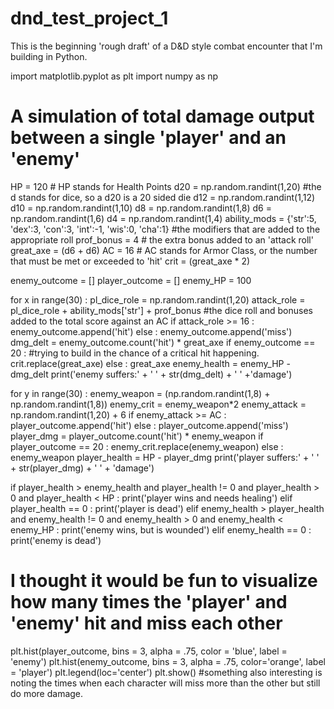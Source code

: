 # dnd_test_project_1
This is the beginning 'rough draft' of a D&amp;D style combat encounter that I'm building in Python.

import matplotlib.pyplot as plt
import numpy as np
# A simulation of total damage output between a single 'player' and an 'enemy'

HP = 120 # HP stands for Health Points
d20 = np.random.randint(1,20) #the d stands for dice, so a d20 is a 20 sided die
d12 = np.random.randint(1,12)
d10 = np.random.randint(1,10)
d8 = np.random.randint(1,8)
d6 = np.random.randint(1,6)
d4 = np.random.randint(1,4)
ability_mods = {'str':5, 'dex':3, 'con':3, 'int':-1, 'wis':0, 'cha':1} #the modifiers that are added to the appropriate roll
prof_bonus = 4 # the extra bonus added to an 'attack roll'
great_axe = (d6 + d6)
AC = 16 # AC stands for Armor Class, or the number that must be met or exceeded to 'hit'
crit = (great_axe * 2)

enemy_outcome = []
player_outcome = []
enemy_HP = 100

for x in range(30) :
    pl_dice_role = np.random.randint(1,20)
    attack_role = pl_dice_role + ability_mods['str'] + prof_bonus #the dice roll and bonuses added to the total score against an AC
    if attack_role >= 16 :
        enemy_outcome.append('hit')
    else :
        enemy_outcome.append('miss')
dmg_delt = enemy_outcome.count('hit') * great_axe
if enemy_outcome == 20 : #trying to build in the chance of a critical hit happening.
    crit.replace(great_axe)
else :
    great_axe
enemy_health = enemy_HP - dmg_delt
print('enemy suffers:' + ' ' + str(dmg_delt) + ' ' +'damage')

for y in range(30) :
    enemy_weapon = (np.random.randint(1,8) + np.random.randint(1,8))
    enemy_crit = enemy_weapon*2
    enemy_attack = np.random.randint(1,20) + 6
    if enemy_attack >= AC :
        player_outcome.append('hit')
    else :
        player_outcome.append('miss')
player_dmg = player_outcome.count('hit') * enemy_weapon
if player_outcome == 20 :
    enemy_crit.replace(enemy_weapon)
else :
    enemy_weapon
player_health = HP - player_dmg
print('player suffers:' + ' ' + str(player_dmg) + ' ' + 'damage')

if player_health > enemy_health and player_health != 0 and player_health > 0 and player_health < HP :
    print('player wins and needs healing')
elif player_health == 0 :
    print('player is dead')
elif enemy_health > player_health and enemy_health != 0 and enemy_health > 0 and enemy_health < enemy_HP :
    print('enemy wins, but is wounded')
elif enemy_health == 0 :
    print('enemy is dead')
# I thought it would be fun to visualize how many times the 'player' and 'enemy' hit and miss each other
plt.hist(player_outcome, bins = 3, alpha = .75, color = 'blue', label = 'enemy')
plt.hist(enemy_outcome, bins = 3, alpha = .75, color='orange', label = 'player')
plt.legend(loc='center')
plt.show()
#something also interesting is noting the times when each character will miss more than the other but still do more damage.
